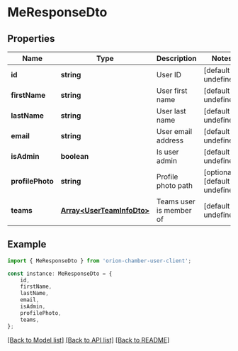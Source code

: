 # MeResponseDto


## Properties

Name | Type | Description | Notes
------------ | ------------- | ------------- | -------------
**id** | **string** | User ID | [default to undefined]
**firstName** | **string** | User first name | [default to undefined]
**lastName** | **string** | User last name | [default to undefined]
**email** | **string** | User email address | [default to undefined]
**isAdmin** | **boolean** | Is user admin | [default to undefined]
**profilePhoto** | **string** | Profile photo path | [optional] [default to undefined]
**teams** | [**Array&lt;UserTeamInfoDto&gt;**](UserTeamInfoDto.md) | Teams user is member of | [default to undefined]

## Example

```typescript
import { MeResponseDto } from 'orion-chamber-user-client';

const instance: MeResponseDto = {
    id,
    firstName,
    lastName,
    email,
    isAdmin,
    profilePhoto,
    teams,
};
```

[[Back to Model list]](../README.md#documentation-for-models) [[Back to API list]](../README.md#documentation-for-api-endpoints) [[Back to README]](../README.md)
